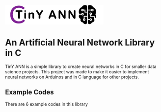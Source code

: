 ![alt text](https://github.com/Imetomi/TinY-ANN/blob/master/img/tinyann.png)

# An Artificial Neural Network Library in C

TinY ANN is a simple library to create neural networks in C for smaller data science projects. This project was made
to make it easier to implement neural networks on Arduinos and in C language for other projects. 

## Example Codes

There are 6 example codes in this library




